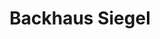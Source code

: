 ---
title: "Backhaus Siegel"
url: /oftersheim/backhaus-siegel-mannheimer-strasse/
shop: Bäckerei
---